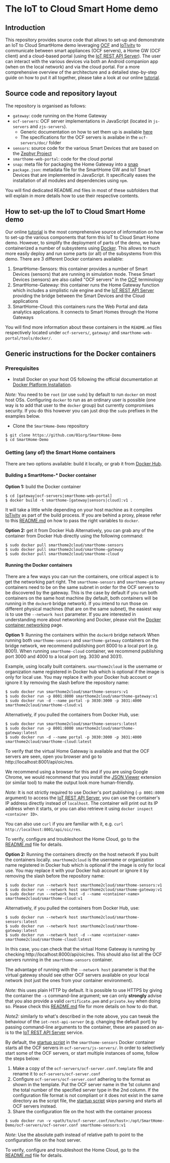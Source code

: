 # The IoT to Cloud Smart Home demo

## Introduction
This repository provides source code that allows to set-up and demonstrate an IoT to Cloud SmartHome demo leveraging [OCF](http://openconnectivity.org/) and [IoTivity](https://www.iotivity.org/) to communicate between smart appliances (OCF servers), a Home GW (OCF client) and a cloud-based portal (using the [IoT REST API Server](https://github.com/01org/iot-rest-api-server/)). The user can interact with the various devices via both an Android companion app (when on the local network) and via the cloud portal. For a more comprehensive overview of the architecture and a detailed step-by-step guide on how to put it all together, please take a look at our online [tutorial](https://01.org/smarthome).

## Source code and repository layout
The repository is organised as follows:
* `gateway`: code running on the Home Gateway
* `ocf-servers`: OCF server implementations in JavaScript (located in `js-servers` and `zjs-servers`).
   * Generic documentation on how to set them up is available [here](ocf-servers/js-servers/README.md)
   * The specifications for the OCF servers is availabe in the `ocf-servers/doc/` folder
* `sensors`: source code for the various Smart Devices that are based on the [Zephyr Project](https://www.zephyrproject.org/)
* `smarthome-web-portal`: code for the cloud portal
* `snap`: meta file for packaging the Home Gateway into a [snap](https://www.ubuntu.com/desktop/snappy)
* `package.json`: metadata file for the SmartHome GW and IoT Smart Devices that are implemented in JavaScript. It specifically eases the installation of all modules and dependencies using `npm`.

You will find dedicated README.md files in most of these subfolders that will explain in more details how to use their respective contents.

## How to set-up the IoT to Cloud Smart Home demo
Our online [tutorial](https://01.org/smarthome) is the most comprehensive source of information on how to set-up the various components that form this IoT to Cloud Smart Home demo. However, to simplify the deployment of parts of the demo, we have containerized a number of subsystems using [Docker](https://www.docker.com/). This allows to much more easily deploy and run some parts (or all) of the subsystems from this demo. There are 3 different Docker containers available:
1. SmartHome-Sensors: this container provides a number of Smart Devices (sensors) that are running in simulation mode. These Smart Devices (sensors) are also called "OCF servers" in the [OCF] terminology
2. SmartHome-Gateway: this container runs the Home Gateway function which includes a simplistic rule engine and the [IoT REST API Server] providing the bridge between the Smart Devices and the Cloud applications
3. SmartHome-Cloud: this containers runs the Web Portal and data analytics applications. It connects to Smart Homes through the Home Gateways

You will find more information about these containers in the `README.md` files respectively located under `ocf-servers/`, `gateway/` and `smarthome-web-portal/tools/docker/`.

## Generic instructions for the Docker containers

### Prerequisites

* Install Docker on your host OS following the official documentation at [Docker Platform Installation](https://www.docker.com/products/overview#/install_the_platform).

*Note:* You need to be `root` (or use `sudo`) by default to run `docker` on most host OSs. Configuring `docker` to run as an ordinary user is possible (one way is to add that user to the `docker` group) but currently compromises security.  If you do this however you can just drop the `sudo` prefixes in the examples below.

* Clone the `SmartHome-Demo` repository
```
$ git clone https://github.com/01org/SmartHome-Demo
$ cd SmartHome-Demo
```

### Getting (any of) the Smart Home containers
There are two options available: build it locally, or grab it from [Docker Hub](https://hub.docker.com).

#### Building a SmartHome-* Docker container
**Option 1:** build the Docker container
```
$ cd [gateway|ocf-servers|smarthome-web-portal]
$ docker build -t smarthome-[gateway|sensors|cloud]:v1 .
```
It will take a little while depending on your host machine as it compiles [IoTivity](https://www.iotivity.org) as part of the build process. If you are behind a proxy, please refer to this [README.md](./smarthome-web-portal/tools/docker/README.md) on how to pass the right variables to `docker`.

**Option 2:** get it from Docker Hub
Alternatively, you can grab any of the container from Docker Hub directly using the following command:
```
$ sudo docker pull smarthome2cloud/smarthome-sensors
$ sudo docker pull smarthome2cloud/smarthome-gateway
$ sudo docker pull smarthome2cloud/smarthome-cloud
```

#### Running the Docker containers
There are a few ways you can run the containers, one critical aspect is to get the networking part right. The `smarthome-sensors` and `smarthome-gateway` containers need to be on the same subnet in order for the OCF servers to be discovered by the gateway. This is the case by default if you run both containers on the same host machine (by default, both containers will be running in the `docker0` bridge network). If you intend to run those on different physical machines (that are on the same subnet), the easiest way is to use the `--network host` parameter. If you are interested in understanding more about networking and Docker, please visit the [Docker container networking](https://docs.docker.com/engine/userguide/networking/) page. 


**Option 1:** Running the containers within the `docker0` bridge network
When running both `smarthome-sensors` and `smarthome-gateway` containers on the bridge network, we recommend publishing port 8000 to a local port (e.g. 8001). 
When running `smarthome-cloud` container, we recommend publishing port 3000 and 4000 to a local port (eg. 3030 and 3031).

Example, using locally built containers. `smarthome2cloud` is  the username or organization name registered in Docker hub which is optional if the image is only for local use. You may replace it with your Docker hub account or ignore it by removing the slash before the repository name:
```
$ sudo docker run smarthome2cloud/smarthome-sensors:v1
$ sudo docker run -p 8001:8000 smarthome2cloud/smarthome-gateway:v1
$ sudo docker run -d --name portal -p 3030:3000 -p 3031:4000 smarthome2cloud/smarthome-cloud:v1
```
Alternatively, if you pulled the containers from Docker Hub, use:
```
$ sudo docker run smarthome2cloud/smarthome-sensors:latest
$ sudo docker run -p 8001:8000 smarthome2cloud/smarthome-gateway:latest
$ sudo docker run -d --name portal -p 3030:3000 -p 3031:4000 smarthome2cloud/smarthome-cloud:latest
```

To verify that the virtual Home Gateway is available and that the OCF servers are seen, open you browser and go to http://localhost:8001/api/oic/res.

We recommend using a browser for this and if you are using Google Chrome, we would recommend that you install the [JSON Viewer](https://chrome.google.com/webstore/detail/json-viewer/gbmdgpbipfallnflgajpaliibnhdgobh) extension (or similar tool) to make the output look more human-friendly.

*Note:* It is not strictly required to use Docker's port publishing (`-p 8001:8000` argument) to access the [IoT REST API Server], you can use the container's IP address directly instead of `localhost`. The container will print out its IP address when it starts, or you can also retrieve it using `docker inspect <container ID>`.

You can also use `curl` if you are familiar with it, e.g. `curl http://localhost:8001/api/oic/res`.

To verify, configure and troubleshoot the Home Cloud, go to the [README.md](smarthome-web-portal/tools/docker/README.md) file for details.

**Option 2:** Running the containers directly on the host network
If you built the containers locally. `smarthome2cloud` is  the username or organization name registered in Docker hub which is optional if the image is only for local use. You may replace it with your Docker hub account or ignore it by removing the slash before the repository name:
```
$ sudo docker run --network host smarthome2cloud/smarthome-sensors:v1
$ sudo docker run --network host smarthome2cloud/smarthome-gateway:v1
$ sudo docker run --network host -d --name <container-name> smarthome2cloud/smarthome-cloud:v1
```
Alternatively, if you pulled the containers from Docker Hub, use:
```
$ sudo docker run --network host smarthome2cloud/smarthome-sensors:latest
$ sudo docker run --network host smarthome2cloud/smarthome-gateway:latest
$ sudo docker run --network host -d --name <container-name> smarthome2cloud/smarthome-cloud:latest
```
In this case, you can check that the virtual Home Gateway is running by checking http://localhost:8000/api/oic/res. This should also list all the OCF servers running in the `smarthome-sensors` container.

The advantage of running with the `--network host` parameter is that the virtual gateway should see other OCF servers available on your local network (not just the ones from your container environment).

*Note:* this uses plain HTTP by default. It is possible to use HTTPS by giving the container the `-s` command-line argument; we can only **strongly** advise that you also provide a valid `certificate.pem` and `private.key` when doing so. Please check this [README.md](gateway/README.md) file for more details on how to do that.

*Note2:* similarly to what's described in the note above, you can tweak the behaviour of the `iot-rest-api-server` (e.g. changing the default port) by passing command-line arguments to the container, these are passed on as-is to the [IoT REST API Server] service.

By default, the [startup script](ocf-servers/start-ocf-servers-in-docker.sh) in the `smarthome-sensors` Docker container starts all the OCF servers in `ocf-servers/js-servers/`. In order to selectively start some of the OCF servers, or start multiple instances of some, follow the steps below:
1. Make a copy of the `ocf-servers/ocf-server.conf.template` file and rename it to `ocf-servers/ocf-server.conf`
2. Configure `ocf-servers/ocf-server.conf` adhering to the format as shown in the template. Put the OCF server name in the 1st column and the total number of the specified server type in the 2nd column. If the configuration file format is not compliant or it does not exist in the same directory as the script file, the [startup script](ocf-servers/start-ocf-servers-in-docker.sh) skips parsing and starts all OCF servers instead.
3. Share the configuration file on the host with the container process    
```
$ sudo docker run -v <path/to/ocf-server.conf/on/host>:/opt/SmartHome-Demo/ocf-servers/ocf-server.conf smarthome-sensors:v1
```
*Note*: Use the absolute path instead of relative path to point to the configuration file on the host server. 

To verify, configure and troubleshoot the Home Cloud, go to the [README.md](smarthome-web-portal/tools/docker/README.md) file for details.

[IoT REST API Server]: https://github.com/01org/iot-rest-api-server/
[OCF]: https://openconnectivity.org/
